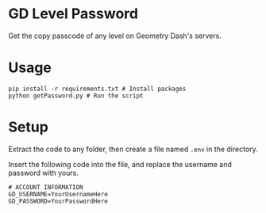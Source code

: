 # GD Level Password
Get the copy passcode of any level on Geometry Dash's servers.

# Usage
```
pip install -r requirements.txt # Install packages
python getPassword.py # Run the script
```

# Setup
Extract the code to any folder, then create a file named `.env` in the directory.

Insert the following code into the file, and replace the username and password with yours.

```
# ACCOUNT INFORMATION
GD_USERNAME=YourUsernameHere
GD_PASSWORD=YourPasswordHere
```